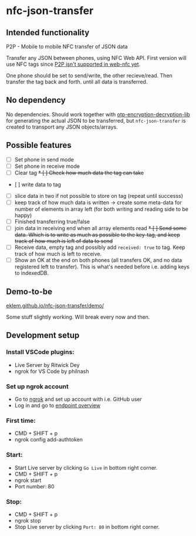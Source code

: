 # nfc-json-transfer

## Intended functionality
P2P - Mobile to mobile NFC transfer of JSON data

Transfer any JSON between phones, using NFC Web API. First version will use NFC tags since [P2P isn't supported in web-nfc yet](https://github.com/w3c/web-nfc/issues/529).

One phone should be set to send/write, the other recieve/read. Then transfer the tag back and forth. until all data is transferred.

## No dependency
No dependencies. Should work together with [otp-encryption-decryption-lib](https://github.com/eklem/otp-encryption-decryption-lib) for generating the actual JSON to be transferred, but `nfc-json-transfer` is created to transport any JSON objects/arrays.

## Possible features
* [ ] Set phone in send mode
* [ ] Set phone in receive mode
* [ ] Clear tag
~~* [ ] Check how much data the tag can take~~
* [ ] write data to tag
* [ ] slice data in two if not possible to store on tag (repeat until successs)
* [ ] keep track of how much data is written -> create some meta-data for number of elements in array left (for both writing and reading side to be happy)
* [ ] Finished transferring true/false
* [ ] join data in receiving end when all array elements read 
~~* [ ] Send some data. Which is to write as much as possible to the key-tag, and keep track of how much is left of data to send~~
* [ ] Receive data, empty tag and possibly add `received: true` to tag. Keep track of how much is left to receive.
* [ ] Show an OK at the end on both phones (all transfers OK, and no data registered left to transfer). This is what's needed before i.e. adding keys to indexedDB.

## Demo-to-be
[eklem.github.io/nfc-json-transfer/demo/](https://eklem.github.io/nfc-json-transfer/demo/)

Some stuff slightly working. Will break every now and then.

## Development setup

### Install VSCode plugins:

* Live Server by Ritwick Dey
* ngrok for VS Code by philnash

### Set up ngrok account
* Go to [ngrok](https://ngrok.com/) and set up account with i.e. GitHub user
* Log in and go to [endpoint overview](https://dashboard.ngrok.com/cloud-edge/endpoints)

### First time:

* CMD + SHIFT + p
* ngrok config add-authtoken

### Start:

* Start Live server by clicking `Go Live` in bottom right corner.
* CMD + SHIFT + p
* ngrok start
* Port number: 80

### Stop:

* CMD + SHIFT + p
* ngrok stop
* Stop Live server by clicking `Port: 80` in bottom right corner.
